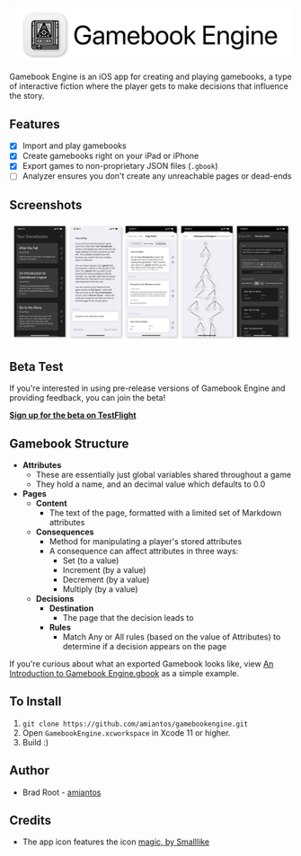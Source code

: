 ![Gamebook Engine](/images/github-title.png?raw=true)

Gamebook Engine is an iOS app for creating and playing gamebooks, a type of interactive fiction where the player gets to make decisions that influence the story.

## Features

* [x] Import and play gamebooks
* [x] Create gamebooks right on your iPad or iPhone
* [x] Export games to non-proprietary JSON files (`.gbook`)
* [ ] Analyzer ensures you don't create any unreachable pages or dead-ends

## Screenshots

![Gamebook Engine Screenshots](/images/github-screenshots.jpg?raw=true)

## Beta Test

If you're interested in using pre-release versions of Gamebook Engine and providing feedback, you can join the beta!

**[Sign up for the beta on TestFlight](https://testflight.apple.com/join/FjHHmoVy)**

## Gamebook Structure

* **Attributes**
  * These are essentially just global variables shared throughout a game
  * They hold a name, and an decimal value which defaults to 0.0
* **Pages**
  * **Content**
    * The text of the page, formatted with a limited set of Markdown attributes
  * **Consequences**
    * Method for manipulating a player's stored attributes
    * A consequence can affect attributes in three ways:
      * Set (to a value)
      * Increment (by a value)
      * Decrement (by a value)
      * Multiply (by a value)
  * **Decisions**
    * **Destination**
      * The page that the decision leads to
    * **Rules**
      * Match Any or All rules (based on the value of Attributes) to determine if a decision appears on the page

If you're curious about what an exported Gamebook looks like, view [An Introduction to Gamebook Engine.gbook](https://github.com/amiantos/gamebookengine/blob/master/GamebookEngine/Built-in%20Gamebooks/An%20Introduction%20to%20Gamebook%20Engine.gbook) as a simple example.

## To Install

1. `git clone https://github.com/amiantos/gamebookengine.git`
2. Open `GamebookEngine.xcworkspace` in Xcode 11 or higher.
3. Build :)

## Author

* Brad Root - [amiantos](https://github.com/amiantos)

## Credits

* The app icon features the icon [magic, by Smalllike](https://thenounproject.com/icon/2721149/)
